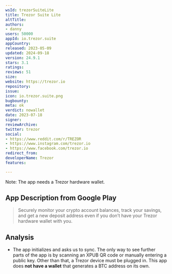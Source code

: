 ```yaml
---
wsId: trezorSuiteLite
title: Trezor Suite Lite
altTitle: 
authors:
- danny
users: 50000
appId: io.trezor.suite
appCountry: 
released: 2023-05-09
updated: 2024-09-18
version: 24.9.1
stars: 3.1
ratings: 
reviews: 51
size: 
website: https://trezor.io
repository: 
issue: 
icon: io.trezor.suite.png
bugbounty: 
meta: ok
verdict: nowallet
date: 2023-07-18
signer: 
reviewArchive: 
twitter: trezor
social:
- https://www.reddit.com/r/TREZOR
- https://www.instagram.com/trezor.io
- https://www.facebook.com/trezor.io
redirect_from: 
developerName: Trezor
features: 

---
```


Note: The app needs a Trezor hardware wallet.

## App Description from Google Play

> Securely monitor your crypto account balances, track your savings, and get a new deposit address even if you don’t have your Trezor hardware wallet with you.

## Analysis

- The app initializes and asks us to sync. The only way to see further parts of the app is by scanning an XPUB QR code or manually entering a public key. Other than that, a Trezor device must be plugged in. This app does **not have a wallet** that generates a BTC address on its own.